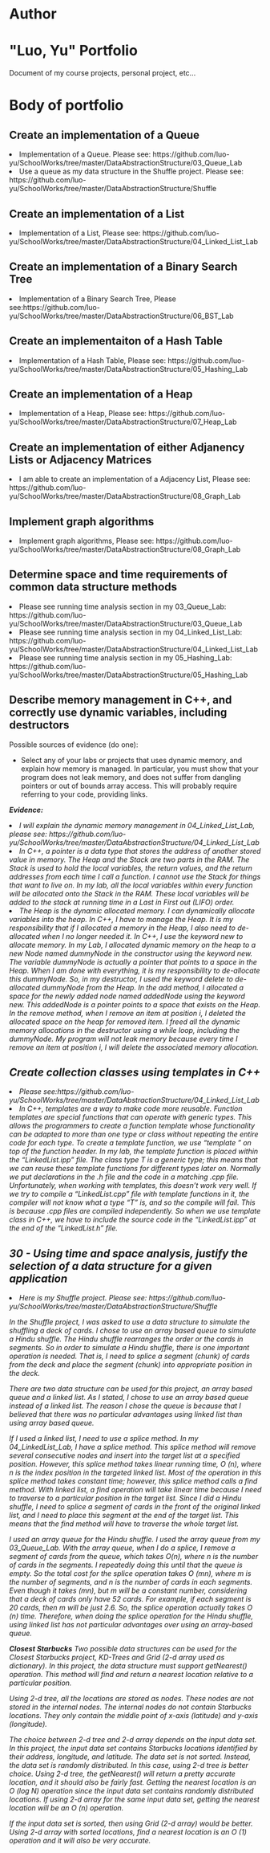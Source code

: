 Author
==========
"Luo, Yu"
Portfolio
=========

Document of my course projects, personal project, etc...


Body of portfolio
====

Create an implementation of a Queue
----
<li> Implementation of a Queue. Please see: https://github.com/luo-yu/SchoolWorks/tree/master/DataAbstractionStructure/03_Queue_Lab</li>

<li> Use a queue as my data structure in the Shuffle project. Please see: https://github.com/luo-yu/SchoolWorks/tree/master/DataAbstractionStructure/Shuffle</li>


Create an implementation of a List
----
<li>Implementation of a List, Please see: https://github.com/luo-yu/SchoolWorks/tree/master/DataAbstractionStructure/04_Linked_List_Lab</li>

Create an implementation of a Binary Search Tree
----
<li>Implementation of a Binary Search Tree, Please see:https://github.com/luo-yu/SchoolWorks/tree/master/DataAbstractionStructure/06_BST_Lab</li>

Create an implementaiton of a Hash Table
----

<li>Implementation of a Hash Table, Please see: https://github.com/luo-yu/SchoolWorks/tree/master/DataAbstractionStructure/05_Hashing_Lab</li>

Create an implementation of a Heap
----
<li>Implementation of a Heap, Please see: https://github.com/luo-yu/SchoolWorks/tree/master/DataAbstractionStructure/07_Heap_Lab </li>


Create an implementation of either Adjanency Lists or Adjacency Matrices
----

<li>I am able to create an implementation of a Adjacency List, Please see: https://github.com/luo-yu/SchoolWorks/tree/master/DataAbstractionStructure/08_Graph_Lab </li>


Implement graph algorithms
----


<li>Implement graph algorithms, Please see: https://github.com/luo-yu/SchoolWorks/tree/master/DataAbstractionStructure/08_Graph_Lab </li>


Determine space and time requirements of common data structure methods
-----

<li>Please see running time analysis section in my 03_Queue_Lab: https://github.com/luo-yu/SchoolWorks/tree/master/DataAbstractionStructure/03_Queue_Lab</li>

<li>Please see running time analysis section in my 04_Linked_List_Lab: https://github.com/luo-yu/SchoolWorks/tree/master/DataAbstractionStructure/04_Linked_List_Lab</li>

<li>Please see running time analysis section in my 05_Hashing_Lab: https://github.com/luo-yu/SchoolWorks/tree/master/DataAbstractionStructure/05_Hashing_Lab</li>

Describe memory management in C++, and correctly use dynamic variables, including destructors
----
Possible sources of evidence (do one):

* Select any of your labs or projects that uses dynamic memory, and explain how memory is managed. In particular, you must show that your program does not leak memory, and does not suffer from dangling pointers or out of bounds array access. This will probably require referring to your code, providing links.

<strong><em>Evidence:<em></strong>
<li>I will explain the dynamic memory management in 04_Linked_List_Lab, please see: https://github.com/luo-yu/SchoolWorks/tree/master/DataAbstractionStructure/04_Linked_List_Lab</li>

<li>In C++, a pointer is a data type that stores the address of another stored value in memory. The Heap and the Stack are two parts in the RAM. The Stack is used to hold the local variables, the return values, and the return addresses from each time I call a function. I cannot use the Stack for things that want to live on. In my lab, all the local variables within every function will be allocated onto the Stack in the RAM. These local variables will be added to the stack at running time in a Last in First out (LIFO) order. </li>

<li>The Heap is the dynamic allocated memory. I can dynamically allocate variables into the heap. In C++, I have to manage the Heap. It is my responsibility that if I allocated a memory in the Heap, I also need to de-allocated when I no longer needed it. In C++, I use the keyword new to allocate memory. In my Lab, I allocated dynamic memory on the heap to a new Node named dummyNode in the constructor using the keyword new. The variable dummyNode is actually a pointer that points to a space in the Heap. When I am done with everything, it is my responsibility to de-allocate this dummyNode. So, in my destructor, I used the keyword delete to de-allocated dummyNode from the Heap. In the add method, I allocated a space for the newly added node named addedNode using the keyword new. This addedNode is a pointer points to a space that exists on the Heap. In the remove method, when I remove an item at position i, I deleted the allocated space on the heap for removed item. I freed all the dynamic memory allocations in the destructor using a while loop, including the dummyNode. My program will not leak memory because every time I remove an item at position i, I will delete the associated memory allocation.
</li>

Create collection classes using templates in C++
----
<li>Please see:https://github.com/luo-yu/SchoolWorks/tree/master/DataAbstractionStructure/04_Linked_List_Lab </li>

<li>In C++, templates are a way to make code more reusable. Function templates are special functions that can operate with generic types. This allows the programmers to create a function template whose functionality can be adapted to more than one type or class without repeating the entire code for each type. To create a template function, we use “template <class type>” on top of the function header. In my lab, the template function is placed within the “LinkedList.ipp” file. The class type T is a generic type; this means that we can reuse these template functions for different types later on. Normally we put declarations in the .h file and the code in a matching .cpp file. Unfortunately, when working with templates, this doesn’t work very well. If we try to compile a “LinkedList.cpp” file with template functions in it, the compiler will not know what a type “T” is, and so the compile will fail. This is because .cpp files are compiled independently.  So when we use template class in C++, we have to include the source code in the “LinkedList.ipp” at the end of the “LinkedList.h” file. </li>


30 - Using time and space analysis, justify the selection of a data structure for a given application
----
<li>Here is my Shuffle project. Please see: https://github.com/luo-yu/SchoolWorks/tree/master/DataAbstractionStructure/Shuffle</li>

In the Shuffle project, I was asked to use a data structure to simulate the shuffling a deck of cards. I chose to use an array based queue to simulate a Hindu shuffle. The Hindu shuffle rearranges the order or the cards in segments. So in order to simulate a Hindu shuffle, there is one important operation is needed. That is, I need to splice a segment (chunk) of cards from the deck and place the segment (chunk) into appropriate position in the deck. 

There are two data structure can be used for this project, an array based queue and a linked list. As I stated, I chose to use an array based queue instead of a linked list. The reason I chose the queue is because that I believed that there was no particular advantages using linked list than using array based queue. 

If I used a linked list, I need to use a splice method. In my 04_LinkedList_Lab, I have a splice method. This splice method will remove several consecutive nodes and insert into the target list at a specified position. However, this splice method takes linear running time, O (n), where n is the index position in the targeted linked list. Most of the operation in this splice method takes constant time; however, this splice method calls a find method. With linked list, a find operation will take linear time because I need to traverse to a particular position in the target list. Since I did a Hindu shuffle, I need to splice a segment of cards in the front of the original linked list, and I need to place this segment at the end of the target list. This means that the find method will have to traverse the whole target list. 

I used an array queue for the Hindu shuffle. I used the array queue from my 03_Queue_Lab. With the array queue, when I do a splice, I remove a segment of cards from the queue, which takes O(n), where n is the number of cards in the segments. I repeatedly doing this until that the queue is empty. So the total cost for the splice operation takes O (m*n), where m is the number of segments, and n is the number of cards in each segments. Even though it takes (m*n), but m will be a constant number, considering that a deck of cards only have 52 cards. For example, if each segment is 20 cards, then m will be just 2.6. So, the splice operation actually takes O (n) time. Therefore, when doing the splice operation for the Hindu shuffle, using linked list has not particular advantages over using an array-based queue. 

<strong><em>Closest Starbucks<em></strong>
Two possible data structures can be used for the Closest Starbucks project, KD-Trees and Grid (2-d array used as dictionary).  In this project, the data structure must support getNearest() operation.  This method will find and return a nearest location relative to a particular position. 


Using 2-d tree, all the locations are stored as nodes. These nodes are not stored in the internal nodes. The internal nodes do not contain Starbucks locations. They only contain the middle point of x-axis (latitude) and y-axis (longitude).

The choice between 2-d tree and 2-d array depends on the input data set. In this project, the input data set contains Starbucks locations identified by their address, longitude, and latitude. The data set is not sorted. Instead, the data set is randomly distributed. In this case, using 2-d tree is better choice.  Using 2-d tree, the getNearest() will return a pretty accurate location, and it should also be fairly fast.  Getting the nearest location is an O (log N) operation since the input data set contains randomly distributed locations. If using 2-d array for the same input data set, getting the nearest location will be an O (n) operation. 

If the input data set is sorted, then using Grid (2-d array) would be better. Using 2-d array with sorted locations, find a nearest location is an O (1) operation and it will also be very accurate. 

